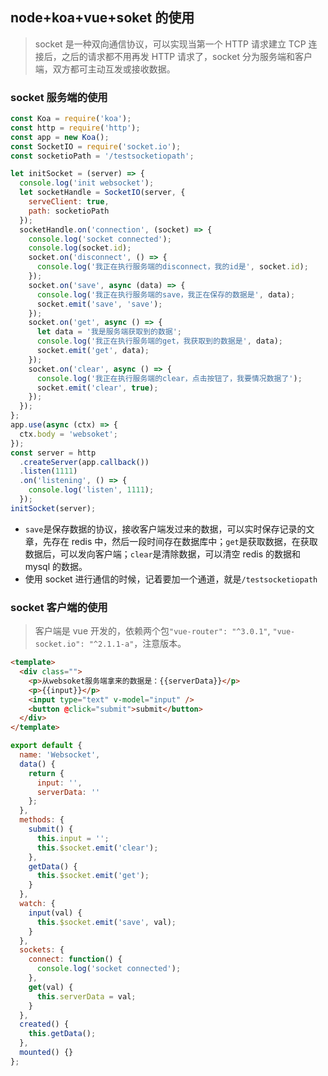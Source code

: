 ## node+koa+vue+soket 的使用

> socket 是一种双向通信协议，可以实现当第一个 HTTP 请求建立 TCP 连接后，之后的请求都不用再发 HTTP 请求了，socket 分为服务端和客户端，双方都可主动互发或接收数据。

### socket 服务端的使用

```js
const Koa = require('koa');
const http = require('http');
const app = new Koa();
const SocketIO = require('socket.io');
const socketioPath = '/testsocketiopath';

let initSocket = (server) => {
  console.log('init websocket');
  let socketHandle = SocketIO(server, {
    serveClient: true,
    path: socketioPath
  });
  socketHandle.on('connection', (socket) => {
    console.log('socket connected');
    console.log(socket.id);
    socket.on('disconnect', () => {
      console.log('我正在执行服务端的disconnect，我的id是', socket.id);
    });
    socket.on('save', async (data) => {
      console.log('我正在执行服务端的save，我正在保存的数据是', data);
      socket.emit('save', 'save');
    });
    socket.on('get', async () => {
      let data = '我是服务端获取到的数据';
      console.log('我正在执行服务端的get，我获取到的数据是', data);
      socket.emit('get', data);
    });
    socket.on('clear', async () => {
      console.log('我正在执行服务端的clear，点击按钮了，我要情况数据了');
      socket.emit('clear', true);
    });
  });
};
app.use(async (ctx) => {
  ctx.body = 'websoket';
});
const server = http
  .createServer(app.callback())
  .listen(1111)
  .on('listening', () => {
    console.log('listen', 1111);
  });
initSocket(server);
```

- `save`是保存数据的协议，接收客户端发过来的数据，可以实时保存记录的文章，先存在 redis 中，然后一段时间存在数据库中；`get`是获取数据，在获取数据后，可以发向客户端；`clear`是清除数据，可以清空 redis 的数据和 mysql 的数据。
- 使用 socket 进行通信的时候，记着要加一个通道，就是`/testsocketiopath`

### socket 客户端的使用

> 客户端是 vue 开发的，依赖两个包`"vue-router": "^3.0.1"`, `"vue-socket.io": "^2.1.1-a"`，注意版本。

```html
<template>
  <div class="">
    <p>从websoket服务端拿来的数据是：{{serverData}}</p>
    <p>{{input}}</p>
    <input type="text" v-model="input" />
    <button @click="submit">submit</button>
  </div>
</template>
```

```js
export default {
  name: 'Websocket',
  data() {
    return {
      input: '',
      serverData: ''
    };
  },
  methods: {
    submit() {
      this.input = '';
      this.$socket.emit('clear');
    },
    getData() {
      this.$socket.emit('get');
    }
  },
  watch: {
    input(val) {
      this.$socket.emit('save', val);
    }
  },
  sockets: {
    connect: function() {
      console.log('socket connected');
    },
    get(val) {
      this.serverData = val;
    }
  },
  created() {
    this.getData();
  },
  mounted() {}
};
```
